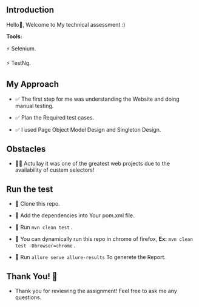## Introduction
Hello👋, Welcome to My technical assessment :)

**Tools:**


  
  
  ⚡ Selenium.

  
  ⚡ TestNg.

## My Approach

- ✅ The first step for me was understanding the Website and doing manual testing.

- ✅ Plan the Required test cases.

- ✅ I used Page Object Model Design and Singleton Design.

  
## Obstacles

- 😮‍💨 Actullay it was one of the greatest web projects due to the availability of custem selectors!



  
## Run the test

- 💪 Clone this repo.

- 💪 Add the dependencies into Your pom.xml file.
  
- 💪 Run ```mvn clean test``` .

- 💪 You can dynamically run this repo in chrome of firefox, **Ex:** ```mvn clean test -Dbrowser=chrome```  .

- 💪 Run ```allure serve allure-results``` To generete the Report.





## Thank You! 🥳
- Thank you for reviewing the assignment! Feel free to ask me any questions.

